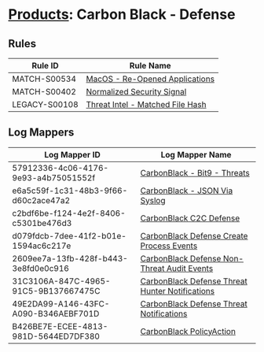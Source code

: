 # [Products](README.md): Carbon Black - Defense

## Rules

|Rule ID|Rule Name|
|----|----|
|MATCH-S00534|[MacOS - Re-Opened Applications](../rules/MATCH-S00534.md)|
|MATCH-S00402|[Normalized Security Signal](../rules/MATCH-S00402.md)|
|LEGACY-S00108|[Threat Intel - Matched File Hash](../rules/LEGACY-S00108.md)|


## Log Mappers

|Log Mapper ID|Log Mapper Name|
|----|----|
|57912336-4c06-4176-9e93-a4b75051552f|[CarbonBlack - Bit9 - Threats](../mappings/57912336-4c06-4176-9e93-a4b75051552f.md)|
|e6a5c59f-1c31-48b3-9f66-d60c2ace47a2|[CarbonBlack - JSON Via Syslog](../mappings/e6a5c59f-1c31-48b3-9f66-d60c2ace47a2.md)|
|c2bdf6be-f124-4e2f-8406-c5301be476d3|[CarbonBlack C2C Defense](../mappings/c2bdf6be-f124-4e2f-8406-c5301be476d3.md)|
|d079fdcb-7dee-41f2-b01e-1594ac6c217e|[CarbonBlack Defense Create Process Events](../mappings/d079fdcb-7dee-41f2-b01e-1594ac6c217e.md)|
|2609ee7a-13fb-428f-b443-3e8fd0e0c916|[CarbonBlack Defense Non-Threat Audit Events](../mappings/2609ee7a-13fb-428f-b443-3e8fd0e0c916.md)|
|31C3106A-847C-4965-91C5-9B137667475C|[CarbonBlack Defense Threat Hunter Notifications](../mappings/31C3106A-847C-4965-91C5-9B137667475C.md)|
|49E2DA99-A146-43FC-A090-B346AEBF701D|[CarbonBlack Defense Threat Notifications](../mappings/49E2DA99-A146-43FC-A090-B346AEBF701D.md)|
|B426BE7E-ECEE-4813-981D-5644ED7DF380|[CarbonBlack PolicyAction](../mappings/B426BE7E-ECEE-4813-981D-5644ED7DF380.md)|


